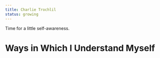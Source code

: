 ```yaml
---
title: Charlie Trochlil
status: growing
---
```


Time for a little self-awareness.

# Ways in Which I Understand Myself